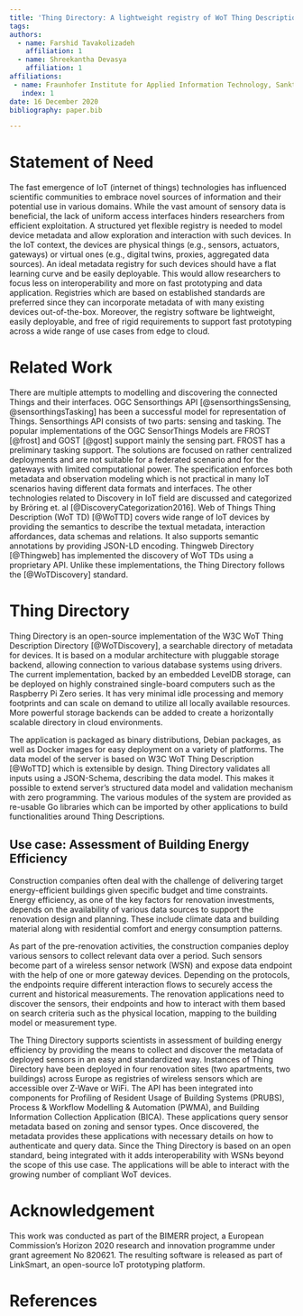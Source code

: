 ```yaml
---
title: 'Thing Directory: A lightweight registry of WoT Thing Descriptions'
tags:
authors:
  - name: Farshid Tavakolizadeh
    affiliation: 1
  - name: Shreekantha Devasya
    affiliation: 1
affiliations:
 - name: Fraunhofer Institute for Applied Information Technology, Sankt Augustin, Germany
   index: 1
date: 16 December 2020
bibliography: paper.bib

---
```


# Statement of Need  
<!-- A clear Statement of Need that illustrates the research purpose of the software. -->

The fast emergence of IoT (internet of things) technologies has influenced scientific communities to embrace novel sources of information and their potential use in various domains. While the vast amount of sensory data is beneficial, the lack of uniform access interfaces hinders researchers from efficient exploitation. A structured yet flexible registry is needed to model device metadata and allow exploration and interaction with such devices. In the IoT context, the devices are physical things (e.g., sensors, actuators, gateways) or virtual ones (e.g., digital twins, proxies, aggregated data sources). An ideal metadata registry for such devices should have a flat learning curve and be easily deployable. This would allow researchers to focus less on interoperability and more on fast prototyping and data application. Registries which are based on established standards are preferred since they can incorporate metadata of with many existing devices out-of-the-box. Moreover, the registry software be lightweight, easily deployable, and free of rigid requirements to support fast prototyping across a wide range of use cases from edge to cloud. 

# Related Work 
<!-- A list of key references, including to other software addressing related needs. -->

There are multiple attempts to modelling and discovering the connected Things and their interfaces. OGC Sensorthings API [@sensorthingsSensing, @sensorthingsTasking] has been a successful model for representation of Things. Sensorthings API consists of two parts: sensing and tasking. The popular implementations of the OGC SensorThings Models are FROST [@frost] and GOST [@gost] support mainly the sensing part. FROST has a preliminary tasking support. The solutions are focused on rather centralized deployments and are not suitable for a federated scenario and for the gateways with limited computational power. The specification enforces both metadata and observation modeling which is not practical in many IoT scenarios having different data formats and interfaces. The other technologies related to Discovery in IoT field are discussed and categorized by Bröring et. al [@DiscoveryCategorization2016]. Web of Things Thing Description (WoT TD) [@WoTTD] covers wide range of IoT devices by providing the semantics to describe the textual metadata, interaction affordances, data schemas and relations. It also supports semantic annotations by providing JSON-LD encoding. Thingweb Directory [@Thingweb] has implemented the discovery of WoT TDs using a proprietary API. Unlike these implementations, the Thing Directory follows the [@WoTDiscovery] standard.  


# Thing Directory 
<!-- A summary describing the high-level functionality and purpose of the software for a diverse, non-specialist audience. -->

Thing Directory is an open-source implementation of the W3C WoT Thing Description Directory [@WoTDiscovery], a searchable directory of metadata for devices. It is based on a modular architecture with pluggable storage backend, allowing connection to various database systems using drivers. The current implementation, backed by an embedded LevelDB storage, can be deployed on highly constrained single-board computers such as the Raspberry Pi Zero series. It has very minimal idle processing and memory footprints and can scale on demand to utilize all locally available resources. More powerful storage backends can be added to create a horizontally scalable directory in cloud environments. 

The application is packaged as binary distributions, Debian packages, as well as Docker images for easy deployment on a variety of platforms. The data model of the server is based on W3C WoT Thing Description [@WoTTD] which is extensible by design. Thing Directory validates all inputs using a JSON-Schema, describing the data model. This makes it possible to extend server’s structured data model and validation mechanism with zero programming. The various modules of the system are provided as re-usable Go libraries which can be imported by other applications to build functionalities around Thing Descriptions.

<!-- Mention (if applicable) a representative set of past or ongoing research projects using the software and recent scholarly publications enabled by it. -->

## Use case: Assessment of Building Energy Efficiency 
Construction companies often deal with the challenge of delivering target energy-efficient buildings given specific budget and time constraints. Energy efficiency, as one of the key factors for renovation investments, depends on the availability of various data sources to support the renovation design and planning. These include climate data and building material along with residential comfort and energy consumption patterns. 

As part of the pre-renovation activities, the construction companies deploy various sensors to collect relevant data over a period. Such sensors become part of a wireless sensor network (WSN) and expose data endpoint with the help of one or more gateway devices. Depending on the protocols, the endpoints require different interaction flows to securely access the current and historical measurements. The renovation applications need to discover the sensors, their endpoints and how to interact with them based on search criteria such as the physical location, mapping to the building model or measurement type. 

The Thing Directory supports scientists in assessment of building energy efficiency by providing the means to collect and discover the metadata of deployed sensors in an easy and standardized way. Instances of Thing Directory have been deployed in four renovation sites (two apartments, two buildings) across Europe as registries of wireless sensors which are accessible over Z-Wave or WiFi. The API has been integrated into components for Profiling of Resident Usage of Building Systems (PRUBS), Process & Workflow Modelling & Automation (PWMA), and Building Information Collection Application (BICA). These applications query sensor metadata based on zoning and sensor types. Once discovered, the metadata provides these applications with necessary details on how to authenticate and query data. Since the Thing Directory is based on an open standard, being integrated with it adds interoperability with WSNs beyond the scope of this use case. The applications will be able to interact with the growing number of compliant WoT devices.  


# Acknowledgement 
<!-- Acknowledgement of any financial support. -->

This work was conducted as part of the BIMERR project, a European Commission’s Horizon 2020 research and innovation programme under grant agreement No 820621. The resulting software is released as part of LinkSmart, an open-source IoT prototyping platform.  

# References
